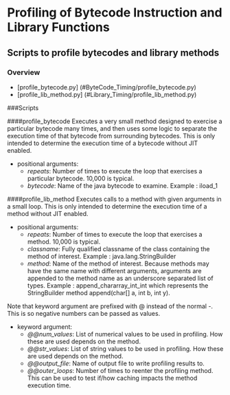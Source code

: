 # Profiling of Bytecode Instruction and Library Functions

## Scripts to profile bytecodes and library methods

### Overview
- [profile\_bytecode.py] (#ByteCode\_Timing/profile_bytecode.py)
- [profile\_lib\_method.py] (#Library\_Timing/profile_lib_method.py)

###Scripts

####profile\_bytecode
Executes a very small method designed to exercise a particular bytecode many times, and then uses some logic to separate the execution time of that bytecode from surrounding bytecodes. This is only intended to determine the execution time of a bytecode without JIT enabled.

- positional arguments:
  - *repeats*: Number of times to execute the loop that exercises a particular bytecode. 10,000 is typical.
  - *bytecode*: Name of the java bytecode to examine.    Example : iload_1

####profile\_lib\_method
Executes calls to a method with given arguments in a small loop. This is only intended to determine the execution time of a method without JIT enabled.

- positional arguments:
  - *repeats*: Number of times to execute the loop that exercises a method. 10,000 is typical.
  - *classname*: Fully qualified classname of the class containing the method of interest. Example : java.lang.StringBuilder
  - *method*: Name of the method of interest. Because methods may have the same name with different arguments, arguments are appended to the method name as an underscore separated list of types. Example : append_chararray_int_int which represents the StringBuilder method append(char[] a, int b, int y).

Note that keyword argument are prefixed with @ instead of the normal -. This is so negative numbers can be passed as values.

- keyword argument:
  - *@@num_values*: List of numerical values to be used in profiling. How these are used depends on the method.
  - *@@str_values*: List of string values to be used in profiling. How these are used depends on the method.
  - *@@output_file*: Name of output file to write profiling results to.
  - *@@outer_loops*: Number of times to reenter the profiling method. This can be used to test if/how caching impacts the method execution time.
